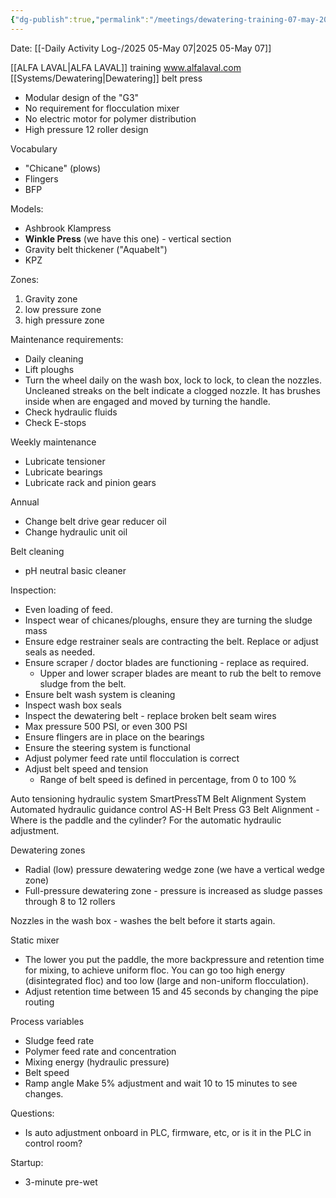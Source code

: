 ```yaml
---
{"dg-publish":true,"permalink":"/meetings/dewatering-training-07-may-2025/","noteIcon":"","created":"2025-07-07T14:23:45.972-05:00"}
---
```


Date: [[-Daily Activity Log-/2025 05-May 07\|2025 05-May 07]]

[[ALFA LAVAL\|ALFA LAVAL]] training
www.alfalaval.com
[[Systems/Dewatering\|Dewatering]] belt press
- Modular design of the "G3"
- No requirement for flocculation mixer
- No electric motor for polymer distribution
- High pressure 12 roller design

Vocabulary
- "Chicane" (plows)
- Flingers
- BFP

Models:
- Ashbrook Klampress
- **Winkle Press** (we have this one) - vertical section
- Gravity belt thickener ("Aquabelt")
- KPZ

Zones:
1. Gravity zone
2. low pressure zone
3. high pressure zone

Maintenance requirements:
- Daily cleaning
- Lift ploughs
- Turn the wheel daily on the wash box, lock to lock, to clean the nozzles. Uncleaned streaks on the belt indicate a clogged nozzle. It has brushes inside when are engaged and moved by turning the handle. 
- Check hydraulic fluids
- Check E-stops

Weekly maintenance
- Lubricate tensioner
- Lubricate bearings
- Lubricate rack and pinion gears

Annual
- Change belt drive gear reducer oil
- Change hydraulic unit oil

Belt cleaning
- pH neutral basic cleaner

Inspection:
- Even loading of feed.
- Inspect wear of chicanes/ploughs, ensure they are turning the sludge mass
- Ensure edge restrainer seals are contracting the belt. Replace or adjust seals as needed.
- Ensure scraper / doctor blades are functioning - replace as required. 
	- Upper and lower scraper blades are meant to rub the belt to remove sludge from the belt.
- Ensure belt wash system is cleaning
- Inspect wash box seals
- Inspect the dewatering belt - replace broken belt seam wires
- Max pressure 500 PSI, or even 300 PSI
- Ensure flingers are in place on the bearings
- Ensure the steering system is functional 
- Adjust polymer feed rate until flocculation is correct
- Adjust belt speed and tension
	- Range of belt speed is defined in percentage, from 0 to 100 %
	

Auto tensioning hydraulic system
SmartPressTM Belt Alignment System
Automated hydraulic guidance control
AS-H Belt Press G3 Belt Alignment - Where is the paddle and the cylinder? For the automatic hydraulic adjustment.

Dewatering zones
- Radial (low) pressure dewatering wedge zone (we have a vertical wedge zone)
- Full-pressure dewatering zone - pressure is increased as sludge passes through 8 to 12 rollers

Nozzles in the wash box - washes the belt before it starts again.

Static mixer
- The lower you put the paddle, the more backpressure and retention time for mixing, to achieve uniform floc. You can go too high energy (disintegrated floc) and too low (large and non-uniform flocculation).
- Adjust retention time between 15 and 45 seconds by changing the pipe routing

Process variables
- Sludge feed rate
- Polymer feed rate and concentration
- Mixing energy (hydraulic pressure)
- Belt speed
- Ramp angle
Make 5% adjustment and wait 10 to 15 minutes to see changes.

Questions:
- Is auto adjustment onboard in PLC, firmware, etc, or is it in the PLC in control room?

Startup:
- 3-minute pre-wet